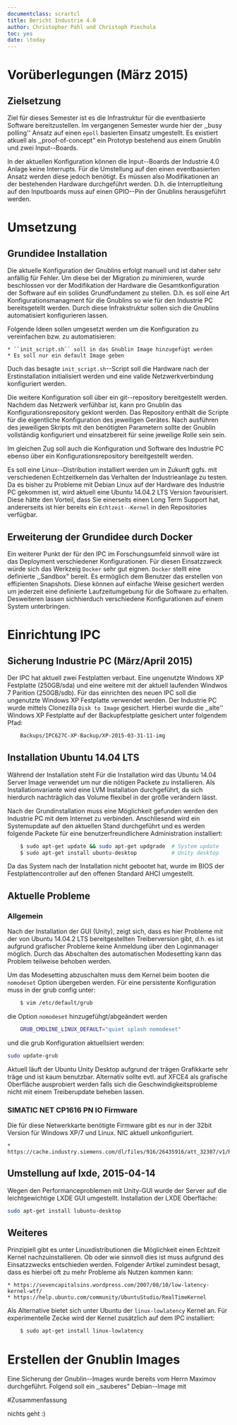 ```yaml
---
documentclass: scrartcl
title: Bericht Industrie 4.0 
author: Christopher Pahl und Christoph Piechula
toc: yes
date: \today
---
```



# Vorüberlegungen (März 2015)

## Zielsetzung

Ziel für dieses Semester ist es die Infrastruktur für die eventbasierte Software
bereitzustellen. Im vergangenen Semester wurde hier der ,,busy polling'' Ansatz
auf einen ``epoll`` basierten Einsatz umgestellt. Es existiert atkuell als
,,proof-of-concept" ein Prototyp bestehend aus einem Gnublin und zwei
Input--Boards.

In der aktuellen Konfiguration können die Input--Boards der Industrie 4.0 Anlage
keine Interrupts. Für die Umstellung auf den einen eventbasierten Ansatz werden
diese jedoch benötigt. Es müssen also Modifikationen an der bestehenden Hardware
durchgeführt werden. D.h. die Interruptleitung auf den Inputboards muss auf
einen GPIO--Pin der Gnublins herausgeführt werden. 

# Umsetzung

## Grundidee Installation

Die aktuelle Konfiguration der Gnublins erfolgt manuell und ist daher sehr
anfällig für Fehler. Um diese bei der Migration zu minimieren, wurde beschlossen
vor der Modifikation der Hardware die Gesamtkonfiguration der Software auf ein
solides Grundfundament zu stellen. D.h. es soll eine Art Konfigurationsmanagment
für die Gnublins so wie für den Industrie PC bereitsgetellt werden. Durch diese
Infrakstruktur sollen sich die Gnublins automatisiert konfigurieren lassen.

Folgende Ideen sollen umgesetzt werden um die Konfiguration zu vereinfachen bzw.
zu automatisieren:

    * ``init_script.sh`` soll in das Gnublin Image hinzugefügt werden
    * Es soll nur ein default Image geben

Duch das besagte ``init_script.sh``--Script soll die Hardware nach der
Erstinstallation initialisiert werden und eine valide Netzwerkverbindung
konfiguriert werden.

Die weitere Konfiguration soll über ein git--repository bereitgestellt werden.
Nachdem das Netzwerk verfühbar ist, kann pro Gnublin das
Konfigurationsrepository geklont werden. Das Repository enthält die Scripte für
die eigentliche Konfiguration des jeweiligen Gerätes. Nach ausführen des
jeweiligen Skripts mit den benötigten Parametern sollte der Gnublin vollständig
konfiguriert und einsatzbereit für seine jeweilige Rolle sein sein.

Im gleichen Zug soll auch die Konfiguration und Software des Industrie PC
ebenso über ein Konfigurationsrepository bereitgestellt werden. 

Es soll eine Linux--Distribution installiert werden um in Zukunft ggfs. mit
verschiedenen Echtzeitkerneln das Verhalten der Industrieanlage zu testen. Da es
bisher zu Probleme mit Debian Linux auf der Hardware des Industrie PC gekommen
ist, wird aktuell eine Ubuntu 14.04.2 LTS Version favourisiert. Diese hätte den
Vorteil, dass Sie einerseits einen Long Term Support hat, andererseits ist hier
bereits ein ``Echtzeit--Kernel`` in den Repositories verfügbar.

## Erweiterung der Grundidee durch Docker

Ein weiterer Punkt der für den IPC im Forschungsumfeld sinnvoll wäre ist das
Deployment verschiedener Konfigurationen. Für diesen Einsatzzweck würde sich das
Werkzeig ``Docker`` sehr gut eignen. ``Docker`` stellt eine definierte
,,Sandbox" bereit. Es ermöglich dem Benutzer das erstellen von effizienten
Snapshots. Diese können auf einfache Weise gesichert werden um jederzeit eine
definierte Laufzeitumgebung für die Software zu erhalten. Desweiteren lassen
sichhierduch verschiedene Konfigurationen auf einem System unterbringen.

# Einrichtung IPC

## Sicherung Industrie PC (März/April 2015)

Der IPC hat aktuell zwei Festplatten verbaut. Eine ungenutzte Windows XP
Festplatte (250GB/sda) und eine weitere mit der aktuell laufenden Windwos 7
Parition (250GB/sdb). Für das einrichten des neuen IPC soll die ungenutzte
Windows XP Festplatte verwendet werden. Der Industrie PC wurde mittels
Clonezilla ``Disk to Image`` gesichert. Hierbei wurde die ,,alte'' Windows XP
Festplatte auf der Backupfestplatte gesichert unter folgendem Pfad:

~~~ sh
    Backups/IPC627C-XP-Backup/XP-2015-03-31-11-img
~~~

## Installation Ubuntu 14.04 LTS

Während der Installation steht Für die Installation wird das Ubuntu 14.04 Server
Image verwendet um nur die nötigen Packete zu installieren. Als
Installationvariante wird eine LVM Installation durchgeführt, da sich hierdurch
nachträglich das Volume flexibel in der größe verändern lässt. 

Nach der Grundinstallation muss eine Möglichkeit gefunden werden den Industrie
PC mit dem Internet zu verbinden. Anschliesend wird ein Systemupdate
auf den aktuellen Stand durchgeführt und es werden folgende Packete für eine
benutzerfreundlichere Administration installiert:

~~~ sh
    $ sudo apt-get update && sudo apt-get updgrade  # System update
    $ sudo apt-get install ubuntu-desktop           # Unity desktop
~~~ 

Da das System nach der Installation nicht gebootet hat, wurde im BIOS der
Festplattencontroller auf den offenen Standard AHCI umgestellt. 

## Aktuelle Probleme 

### Allgemein

Nach der Installation der GUI (Unity), zeigt sich, dass es hier Probleme mit der
von Ubuntu 14.04.2 LTS bereitgestellten Treiberversion gibt, d.h. es ist
aufgrund grafischer Probleme keine Anmeldung über den Loginmanager möglich. Durch
das Abschalten des automatischen Modesetting kann das Problem teilweise behoben
werden.

Um das Modesetting abzuschalten muss dem Kernel beim booten die ``nomodeset``
Option übergeben werden. Für eine persistente Konfiguration muss in der grub
config unter:

~~~sh
    $ vim /etc/default/grub
~~~

die Option ``nomodeset`` hinzugefühgt/abgeändert werden

~~~sh
    GRUB_CMDLINE_LINUX_DEFAULT="quiet splash nomodeset"
~~~

und die grub Konfiguration aktuellsiert werden:

~~~sh
sudo update-grub
~~~

Aktuell läuft der Ubuntu Unity Desktop aufgrund der trägen Grafikkarte sehr
träge und ist kaum benutzbar. Alternativ sollte evtl. auf XFCE4 als grafische
Oberfläche ausprobiert werden falls sich die Geschwindigkeitsprobleme nicht mit
einem Treiberupdate beheben lassen. 

### SIMATIC NET CP1616 PN IO Firmware

Die für diese Netwerkkarte benötigte Firmware gibt es nur in der 32bit Version
für Windows XP/7 und Linux. NIC aktuell unkonfiguriert.

    * https://cache.industry.siemens.com/dl/files/916/26435916/att_32307/v1/Readme.pdf

## Umstellung auf lxde, 2015-04-14

Wegen den Performanceproblemen mit Unity-GUI wurde der Server auf die
leichtgewichtige LXDE GUI umgestellt. Installation der LXDE Oberfläche:

~~~ bash
sudo apt-get install lubuntu-desktop
~~~

## Weiteres

Prinzipiell gibt es unter Linuxdistributionen die Möglichkeit einen Echtzeit
Kernel nachzuinstallieren. Ob oder wie sinnvoll dies ist muss aufgrund des
Einsatzzwecks entschieden werden. Folgender Artikel zumindest besagt, dass es
hierbei oft zu mehr Probleme als Nutzen kommen kann:

    * https://sevencapitalsins.wordpress.com/2007/08/10/low-latency-kernel-wtf/
    * https://help.ubuntu.com/community/UbuntuStudio/RealTimeKernel

Als Alternative bietet sich unter Ubuntu der ``linux-lowlatency`` Kernel an. Für
experimentelle Zecke wird der Kernel zusätzlich auf dem IPC installiert:

~~~sh
    $ sudo apt-get install linux-lowlatency
~~~ 


# Erstellen der Gnublin Images

Eine Sicherung der Gnublin--Images wurde bereits vom Herrn Maximov durchgeführt.
Folgend soll ein ,,sauberes" Debian--Image mit 

#Zusammenfassung

nichts geht :)
